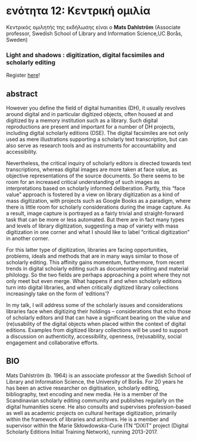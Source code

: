 
<h1>ενότητα 12: Κεντρική ομιλία </h1>

Κεντρικός ομιλητής της εκδήλωσης είναι ο **Mats Dahlström** (Associate professor, Swedish School of Library and Information Science,UC Borås, Sweden)</lb>
 <h3> Light and shadows : digitization, digital facsimiles and scholarly editing</h3>
 
 Register <a href="https://www.eventbrite.com/e/light-and-shadows-digitization-digital-facsimiles-and-scholarly-editing-keynote-lecture-mats-tickets-33520161706?aff=eac2">here</a>!
 
 <h2>abstract</h2>
However you define the field of digital humanities (DH), it usually revolves around digital and in particular digitized objects, often housed at and digitized by a memory institution such as a library. Such digital reproductions are present and important for a number of DH projects, including digital scholarly editions (DSE). The digital facsimiles are not only used as mere illustrations supporting a scholarly text transcription, but can also serve as research tools and as instruments for accountability and accessibility. 

Nevertheless, the critical inquiry of scholarly editors is directed towards text transcriptions, whereas digital images are more taken at face value, as objective representations of the source documents. So there seems to be room for an increased critical understanding of such images as interpretations based on scholarly informed deliberation. Partly, this “face value” approach is fostered by a view on library digitization as a kind of mass digitization, with projects such as Google Books as a paradigm, where there is little room for scholarly considerations during the image capture. As a result, image capture is portrayed as a fairly trivial and straight-forward task that can be more or less automated. But there are in fact many types and levels of library digitization, suggesting a map of variety with mass digitization in one corner and what I should like to label “critical digitization” in another corner.

For this latter type of digitization, libraries are facing opportunities, problems, ideals and methods that are in many ways similar to those of scholarly editing. This affinity gains momentum, furthermore, from recent trends in digital scholarly editing such as documentary editing and material philology. So the two fields are perhaps approaching a point where they not only meet but even merge. What happens if and when scholarly editions turn into digital libraries, and when critically digitized library collections increasingly take on the form of ‘editions’?

In my talk, I will address some of the scholarly issues and considerations libraries face when digitizing their holdings – considerations that echo those of scholarly editors and that can have a significant bearing on the value and (re)usability of the digital objects when placed within the context of digital editions. Examples from digitized library collections will be used to support a discussion on authenticity, accessibility, openness, (re)usability, social engagement and collaborative efforts.

<h2>BIO</h2>
Mats Dahlström (b. 1964) is an associate professor at the Swedish School of Library and Information Science, the University of Borås. For 20 years he has been an active researcher on digitisation, scholarly editing, bibliography, text encoding and new media. He is a member of the Scandinavian scholarly editing community and publishes regularly on the digital humanities scene. He also consults and supervises profession-based as well as academic projects on cultural heritage digitization, primarily within the framework of libraries and archives. He is a member and supervisor within the Marie Skłowdowska-Curie ITN “DiXiT” project (Digital Scholarly Editions Initial Training Network), running 2013-2017.




